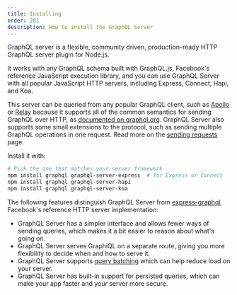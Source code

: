 ```yaml
---
title: Installing
order: 201
description: How to install the GraphQL Server
---
```


GraphQL server is a flexible, community driven, production-ready HTTP GraphQL server plugin for Node.js.

It works with any GraphQL schema built with GraphQL.js, Facebook's reference JavaScript execution library, and you can use GraphQL Server with all popular JavaScript HTTP servers, including Express, Connect, Hapi, and Koa.

This server can be queried from any popular GraphQL client, such as [Apollo](http://dev.apollodata.com) or [Relay](https://facebook.github.io/relay) because it supports all of the common semantics for sending GraphQL over HTTP, as [documented on graphql.org](http://graphql.org/learn/serving-over-http/). GraphQL Server also supports some small extensions to the protocol, such as sending multiple GraphQL operations in one request. Read more on the [sending requests](/tools/graphql-server/requests.html) page.

Install it with:

```bash
# Pick the one that matches your server framework
npm install graphql graphql-server-express  # for Express or Connect
npm install graphql graphql-server-hapi
npm install graphql graphql-server-koa
```

The following features distinguish GraphQL Server from [express-graphql](https://github.com/graphql/express-graphql), Facebook's reference HTTP server implementation:

- GraphQL Server has a simpler interface and allows fewer ways of sending queries, which makes it a bit easier to reason about what's going on.
- GraphQL Server serves GraphiQL on a separate route, giving you more flexibility to decide when and how to serve it.
- GraphQL Server supports [query batching](https://medium.com/apollo-stack/query-batching-in-apollo-63acfd859862) which can help reduce load on your server.
- GraphQL Server has built-in support for persisted queries, which can make your app faster and your server more secure.
